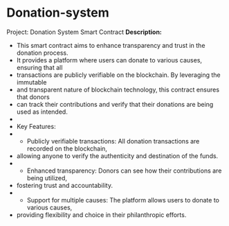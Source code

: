 # Donation-system
 Project: Donation System Smart Contract
**Description:**
* This smart contract aims to enhance transparency and trust in the donation process. 
* It provides a platform where users can donate to various causes, ensuring that all 
* transactions are publicly verifiable on the blockchain. By leveraging the immutable 
* and transparent nature of blockchain technology, this contract ensures that donors 
* can track their contributions and verify that their donations are being used as intended.
* 
* Key Features:
* - Publicly verifiable transactions: All donation transactions are recorded on the blockchain, 
*   allowing anyone to verify the authenticity and destination of the funds.
* - Enhanced transparency: Donors can see how their contributions are being utilized, 
*   fostering trust and accountability.
* - Support for multiple causes: The platform allows users to donate to various causes, 
*   providing flexibility and choice in their philanthropic efforts.